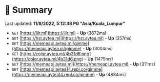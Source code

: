 # 📖 Summary
Last updated: **11/8/2022, 5:12:48 PG "Asia/Kuala_Lumpur"**

- `GET` [https://lilr.ml](https://lilr.ml) - **Up** (3672ms)
- `GET` [https://hst.aytea.ml](https://hst.aytea.ml) - **Up** (357ms)
- `GET` [https://memeapi.aytea.ml/gimme](https://memeapi.aytea.ml/gimme) - **Up** (3004ms)
- `GET` [https://color.aytea.ml/4b31d6.png](https://color.aytea.ml/4b31d6.png) - **Up** (1475ms)
- `GET` [https://memeapi.aytea.ml](https://memeapi.aytea.ml) - **Up** (311ms)
- `GET` [https://memeapi.aytea14.repl.co/gimme](https://memeapi.aytea14.repl.co/gimme) - **Up** (4884ms)
